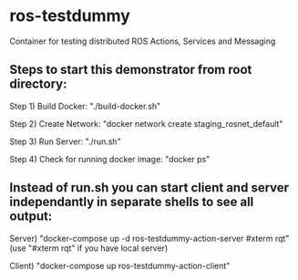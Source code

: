 # ros-testdummy

Container for testing distributed ROS Actions, Services and Messaging


## Steps to start this demonstrator from root directory:

Step 1) Build Docker:
"./build-docker.sh"

Step 2) Create Network:
"docker network create staging_rosnet_default"

Step 3) Run Server:
"./run.sh"

Step 4) Check for running docker image:
"docker ps"


## Instead of run.sh you can start client and server independantly in separate shells to see all output:

Server) "docker-compose up -d ros-testdummy-action-server #xterm rqt" (use "#xterm rqt" if you have local server)

Client) "docker-compose up ros-testdummy-action-client"
